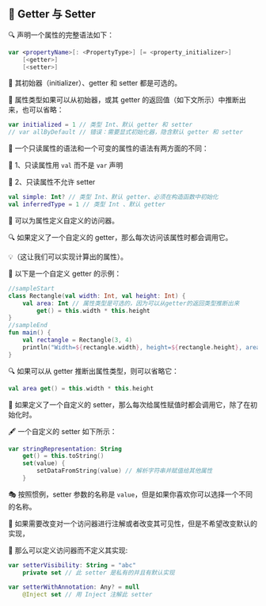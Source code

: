 ## 🔧 Getter 与 Setter

🔍 声明一个属性的完整语法如下：

```kotlin
var <propertyName>[: <PropertyType>] [= <property_initializer>]
    [<getter>]
    [<setter>]
```

🔧 其初始器（initializer）、getter 和 setter 都是可选的。

🌟 属性类型如果可以从初始器，或其 getter 的返回值（如下文所示）中推断出来，也可以省略：

```kotlin
var initialized = 1 // 类型 Int、默认 getter 和 setter
// var allByDefault // 错误：需要显式初始化器，隐含默认 getter 和 setter
```

🔐 一个只读属性的语法和一个可变的属性的语法有两方面的不同：

🔑 1、只读属性用 `val` 而不是 `var` 声明

🚫 2、只读属性不允许 setter

```kotlin
val simple: Int? // 类型 Int、默认 getter、必须在构造函数中初始化
val inferredType = 1 // 类型 Int 、默认 getter
```

🔧 可以为属性定义自定义的访问器。

🔍 如果定义了一个自定义的 getter，那么每次访问该属性时都会调用它。

💡（这让我们可以实现计算出的属性）。

🌟 以下是一个自定义 getter 的示例：

```kotlin
//sampleStart
class Rectangle(val width: Int, val height: Int) {
    val area: Int // 属性类型是可选的，因为可以从getter的返回类型推断出来
        get() = this.width * this.height
}
//sampleEnd
fun main() {
    val rectangle = Rectangle(3, 4)
    println("Width=${rectangle.width}, height=${rectangle.height}, area=${rectangle.area}")
}
```


🔍 如果可以从 getter 推断出属性类型，则可以省略它：

```kotlin
val area get() = this.width * this.height
```

🔄 如果定义了一个自定义的 setter，那么每次给属性赋值时都会调用它，除了在初始化时。

🖋️ 一个自定义的 setter 如下所示：

```kotlin
var stringRepresentation: String
    get() = this.toString()
    set(value) {
        setDataFromString(value) // 解析字符串并赋值给其他属性
    }
```

🎭 按照惯例，setter 参数的名称是 `value`，但是如果你喜欢你可以选择一个不同的名称。

🔧 如果需要改变对一个访问器进行注解或者改变其可见性，但是不希望改变默认的实现，

🚀 那么可以定义访问器而不定义其实现:

```kotlin
var setterVisibility: String = "abc"
    private set // 此 setter 是私有的并且有默认实现

var setterWithAnnotation: Any? = null
    @Inject set // 用 Inject 注解此 setter
```